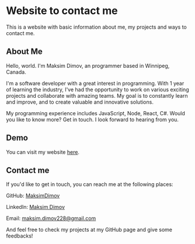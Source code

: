 # Website to contact me
This is a website with basic information about me, my projects and ways to contact me.

## About Me

Hello, world. I'm Maksim Dimov, an programmer based in Winnipeg, Canada.

I'm a software developer with a great interest in programming. With 1 year of learning the industry, I've had the opportunity to work on various exciting projects and collaborate with amazing teams. My goal is to constantly learn and improve, and to create valuable and innovative solutions.

My programming experience includes JavaScript, Node, React, C#. Would you like to know more? Get in touch. I look forward to hearing from you.


## Demo
You can visit my website [here](https://maksimdimov.github.io/my-contact-website/).

## Contact me

If you'd like to get in touch, you can reach me at the following places:

GitHub: [MaksimDimov](https://github.com/MaksimDimov)

LinkedIn: [Maksim Dimov](https://www.linkedin.com/in/maksim-dimov-6027ba299/)

Email: maksim.dimov228@gmail.com

And feel free to check my projects at my GitHub page and give some feedbacks!
